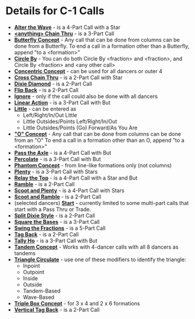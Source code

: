 
# Details for C-1 Calls

+ **[Alter the Wave](../c1/alter_the_wave.md)** - is a 4-Part Call with a Star
+ **[\<anything> Chain Thru](../c1/anything_chain_thru.md)** - is a 3-Part Call
+ **[Butterfly Concept](../c1/butterfly_formation.md)** -
  Any call that can be done from columns can be done from a Butterfly.
  To end a call in a formation other than a Butterfly, append "to a \<formation\>"
+ **[Circle By](../c1/circle_by.md)** -
  You can do both Circle By \<fraction> and \<fraction>,
  and Circle By \<fraction> and \<any other call>
+ **[Concentric Concept](../c1/concentric_concept.md)** -
  can be used for all dancers or outer 4
+ **[Cross Chain Thru](../c1/cross_chain_thru.md)** -
  is a 2-Part Call with Star
+ **[Dixie Diamond](../c1/dixie_diamond.md)** - is a 2-Part Call
+ **[Flip Back](../c1/tagging_calls_back_to_a_wave.md)** - is a 2-Part Call
+ **[Ignore](../c1/ignore.md)** - only if the call could also be done with all dancers
+ **[Linear Action](../c1/linear_action.md)** - is a 3-Part Call with But
+ **[Little](../c1/scoot_and_little.md)** - can be entered as
  + Left/Right/In/Out Little
  + Little Outsides/Points Left/Right/In/Out
  + Little Outsides/Points (Go) Forward/As You Are
+ **["O" Concept](../c1/o_formation.md)** -
  Any call that can be done from columns can be done from an "O"
  To end a call in a formation other than an O, append "to a \<formation\>"
+ **[Pass the Axle](../c1/pass_the_axle.md)** - is a 4-Part Call with But
+ **[Percolate](../c1/percolate.md)** - is a 3-Part Call with But
+ **[Phantom Concept](../c1/phantom_formation.md)** -
  from line-like formations only (not columns)
+ **[Plenty](../c1/scoot_and_plenty.md)** - is a 3-Part Call with Stars
+ **[Relay the Top](../c1/relay_the_top.md)** - is a 4-Part Call with a Star and But
+ **[Ramble](../c1/scoot_and_ramble.md)** - is a 2-Part Call
+ **[Scoot and Plenty](../c1/scoot_and_plenty.md)** - is a 4-Part Call with Stars
+ **[Scoot and Ramble](../c1/scoot_and_ramble.md)** - is a 2-Part Call
+ (selected dancers) **[Start](../c1/start.md)** -
  currently limited to some multi-part calls that start with a Pass Thru or Trade.
+ **[Split Dixie Style](../c1/split_square_thru_variations.md)** - is a 2-Part Call
+ **[Square the Bases](../c1/square_the_bases.md)** - is a 3-Part Call
+ **[Swing the Fractions](../c1/swing_the_fractions.md)** - is a 5-Part Call
+ **[Tag Back](../c1/tagging_calls_back_to_a_wave.md)** - is a 2-Part Call
+ **[Tally Ho](../c1/tally_ho.md)** - is a 3-Part Call with But
+ **[Tandem Concept](../c1/tandem_concept.md)** -
  Works with 4-dancer calls with all 8 dancers as tandems
+ **[Triangle Circulate](../c1/triangle_formation.md)** - use one of these modifiers to identify the triangle:
  + Inpoint
  + Outpoint
  + Inside
  + Outside
  + Tandem-Based
  + Wave-Based
+ **[Triple Box Concept](../c1/triple_box_concept.md)** -
  for 3 x 4 and 2 x 6 formations
+ **[Vertical Tag Back](../c1/tagging_calls_back_to_a_wave.md)** - is a 2-Part Call

